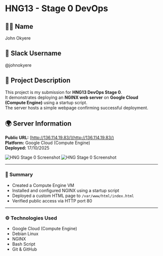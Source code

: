 # HNG13 - Stage 0 DevOps

## 👨‍💻 Name
John Okyere

## 💬 Slack Username
@johnokyere

## 📝 Project Description
This project is my submission for **HNG13 DevOps Stage 0**.  
It demonstrates deploying an **NGINX web server** on **Google Cloud (Compute Engine)** using a startup script.  
The server hosts a simple webpage confirming successful deployment.

## 🌍 Server Information
**Public URL:** [http://136.114.19.83/](http://136.114.19.83/)  
**Platform:** Google Cloud (Compute Engine)  
**Deployed:** 17/10/2025

![HNG Stage 0 Screenshot](images/Screenshot(1080).png)
![HNG Stage 0 Screenshot](images/Screenshot(1079).png)

---

### 🧠 Summary
- Created a Compute Engine VM
- Installed and configured NGINX using a startup script
- Deployed a custom HTML page to `/var/www/html/index.html`
- Verified public access via HTTP port 80

---

### ⚙️ Technologies Used
- Google Cloud (Compute Engine)
- Debian Linux
- NGINX
- Bash Script
- Git & GitHub
